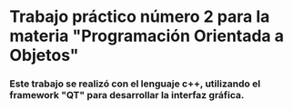 # Trabajo práctico número 2 para la materia "Programación Orientada a Objetos"
### Este trabajo se realizó con el lenguaje c++, utilizando el framework "QT" para desarrollar la interfaz gráfica. 

